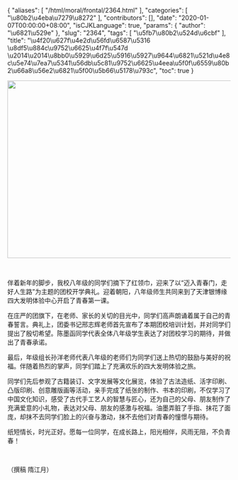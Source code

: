 {
    "aliases": [
        "/html/moral/frontal/2364.html"
    ],
    "categories": [
        "\u80b2\u4eba\u7279\u8272"
    ],
    "contributors": [],
    "date": "2020-01-07T00:00:00+08:00",
    "isCJKLanguage": true,
    "params": {
        "author": "\u6821\u529e"
    },
    "slug": "2364",
    "tags": [
        "\u5fb7\u80b2\u524d\u6cbf"
    ],
    "title": "\u4f20\u627f\u4e2d\u56fd\u6587\u5316 \u8df5\u884c\u9752\u6625\u4f7f\u547d \u2014\u2014\u8bb0\u5929\u6d25\u5916\u5927\u9644\u6821\u521d\u4e8c\u5e74\u7ea7\u5341\u56db\u5c81\u9752\u6625\u4eea\u5f0f\u6559\u80b2\u66a8\u56e2\u6821\u5f00\u5b66\u5178\u793c",
    "toc": true
}


<img
    src="https://cdn.tfls.online/mirror/full/9170abb27b07d8033d307edad079a28ee45927a6.jpg"
    style="display:block;margin-left:auto;margin-right:auto;"
    decoding="async"
    fetchpriority="auto"
    loading="lazy"
    height="400"
    width="600"
/>




     

伴着新年的脚步，我校八年级的同学们摘下了红领巾，迎来了以“迈入青春门，走好人生路”为主题的团校开学典礼。迎着朝阳，八年级师生共同来到了天津银博缘四大发明体验中心开启了青春第一课。




在庄严的团旗下，在老师、家长的关切的目光中，同学们高声朗诵着属于自己的青春誓言。典礼上，团委书记邢志辉老师首先宣布了本期团校培训计划，并对同学们提出了殷切希望。陈墨函同学代表全体八年级学生表达了对团校学习的期待，并做出了青春承诺。




最后，年级组长孙洋老师代表八年级的老师们为同学们送上热切的鼓励与美好的祝福。伴随着热烈的掌声，同学们踏上了充满欢乐的四大发明体验之旅。




同学们先后参观了古籍装订、文字发展等文化展览，体验了古法造纸、活字印刷、凸版印刷、创意雕版画等活动，亲手完成了纸张的制作、书本的印刷，不仅学习了中国文化知识，感受了古代手工艺人的智慧与匠心，还为自己的父母、朋友制作了充满爱意的小礼物，表达对父母、朋友的感激与祝福。油墨弄脏了手指、抹花了面庞，却抹不去同学们脸上的兴奋与激动，抹不去他们对青春的憧憬与期待。




 纸短情长，时光正好。愿每一位同学，在成长路上，阳光相伴，风雨无阻，不负青春！
 



  
 



（撰稿 隋江月）






